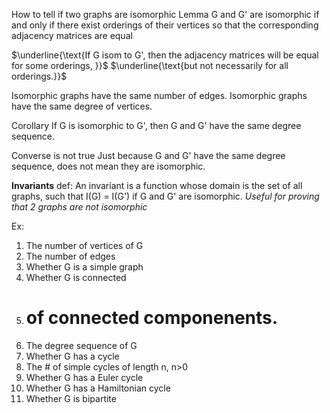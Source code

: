 How to tell if two graphs are isomorphic
Lemma
G and G' are isomorphic if and only if there exist orderings of their vertices so that the corresponding adjacency matrices are equal

$\underline{\text{If G isom to G', then the adjacency matrices will be equal for some orderings, }}$ 
$\underline{\text{but not necessarily for all orderings.}}$

Isomorphic graphs have the same number of edges.
Isomorphic graphs have the same degree of vertices.

Corollary
If G is isomorphic to G', then G and G' have the same degree sequence.

Converse is not true
Just because G and G' have the same degree sequence, does not mean they are isomorphic.

**Invariants**
def: An invariant is a function whose domain is the set of all graphs, such that I(G) = I(G') if G and G' are isomorphic.
*Useful for proving that 2 graphs are not isomorphic*

Ex:
1. The number of vertices of G
2. The number of edges
3. Whether G is a simple graph
4. Whether G is connected
5. # of connected componenents.
6. The degree sequence of G
7. Whether G has a cycle
8. The # of simple cycles of length n, n>0
9. Whether G has a Euler cycle
10. Whether G has a Hamiltonian cycle
11. Whether G is bipartite